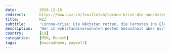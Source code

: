 ```yaml
---
date:          2020-12-18
redirect:      https://www.nzz.ch/feuilleton/corona-krise-die-naechsten-retten-die-fernsten-ins-elend-stuerzen-ld.1592589
title:         NZZ
subtitle:      'Corona-Krise: Die Nächsten retten, die Fernsten ins Elend stürzen'
description:   'Wer im wohlstandsverwöhnten Westen Gesundheit über Wirtschaft stellt, blendet eines aus: Die Massnahmen, die wir treffen, können in Entwicklungsländern zu immensen Kollateralschäden führen.'
country:       [CH]
categories:    [MSM, Mensch]
tags:          [massnahmen, paywall]
---
```

